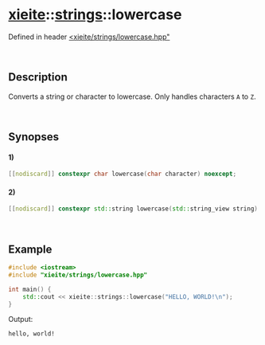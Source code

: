 # [xieite](../../xieite.md)\:\:[strings](../../strings.md)\:\:lowercase
Defined in header [<xieite/strings/lowercase.hpp"](../../../include/xieite/strings/lowercase.hpp)

&nbsp;

## Description
Converts a string or character to lowercase. Only handles characters `A` to `Z`.

&nbsp;

## Synopses
#### 1)
```cpp
[[nodiscard]] constexpr char lowercase(char character) noexcept;
```
#### 2)
```cpp
[[nodiscard]] constexpr std::string lowercase(std::string_view string) noexcept;
```

&nbsp;

## Example
```cpp
#include <iostream>
#include "xieite/strings/lowercase.hpp"

int main() {
    std::cout << xieite::strings::lowercase("HELLO, WORLD!\n");
}
```
Output:
```
hello, world!
```
